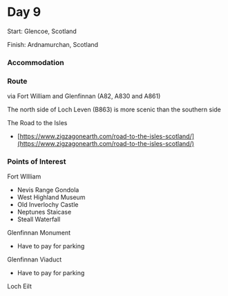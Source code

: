 # Day 9

Start: Glencoe, Scotland

Finish: Ardnamurchan, Scotland

### Accommodation

### **Route**

via Fort William and Glenfinnan \(A82, A830 and A861\)

The north side of Loch Leven \(B863\) is more scenic than the southern side

The Road to the Isles

* [https://www.zigzagonearth.com/road-to-the-isles-scotland/](https://www.zigzagonearth.com/road-to-the-isles-scotland/)

### Points of Interest

Fort WIlliam

* Nevis Range Gondola
* West Highland Museum
* Old Inverlochy Castle
* Neptunes Staicase
* Steall Waterfall

Glenfinnan Monument

* Have to pay for parking

Glenfinnan Viaduct

* Have to pay for parking

Loch Eilt

